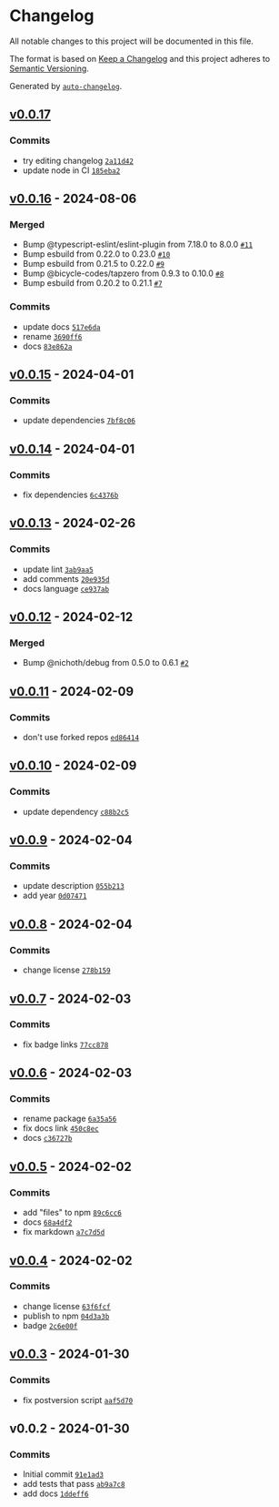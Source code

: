 # Changelog

All notable changes to this project will be documented in this file.

The format is based on [Keep a Changelog](https://keepachangelog.com/en/1.0.0/)
and this project adheres to [Semantic Versioning](https://semver.org/spec/v2.0.0.html).

Generated by [`auto-changelog`](https://github.com/CookPete/auto-changelog).

## [v0.0.17](https://github.com/bicycle-codes/simple-aes/compare/v0.0.16...v0.0.17)

### Commits

- try editing changelog [`2a11d42`](https://github.com/bicycle-codes/simple-aes/commit/2a11d4233250656fe9bd18b593e919fb36a620f5)
- update node in CI [`185eba2`](https://github.com/bicycle-codes/simple-aes/commit/185eba2cd85ef44d8946eedf8b32d9abdfb1e943)

## [v0.0.16](https://github.com/bicycle-codes/simple-aes/compare/v0.0.15...v0.0.16) - 2024-08-06

### Merged

- Bump @typescript-eslint/eslint-plugin from 7.18.0 to 8.0.0 [`#11`](https://github.com/bicycle-codes/simple-aes/pull/11)
- Bump esbuild from 0.22.0 to 0.23.0 [`#10`](https://github.com/bicycle-codes/simple-aes/pull/10)
- Bump esbuild from 0.21.5 to 0.22.0 [`#9`](https://github.com/bicycle-codes/simple-aes/pull/9)
- Bump @bicycle-codes/tapzero from 0.9.3 to 0.10.0 [`#8`](https://github.com/bicycle-codes/simple-aes/pull/8)
- Bump esbuild from 0.20.2 to 0.21.1 [`#7`](https://github.com/bicycle-codes/simple-aes/pull/7)

### Commits

- update docs [`517e6da`](https://github.com/bicycle-codes/simple-aes/commit/517e6da0944a0db735ca6bc90f83a8a11c60f352)
- rename [`3690ff6`](https://github.com/bicycle-codes/simple-aes/commit/3690ff61cfc36a1d0356e81c1b8b8f9964cd8361)
- docs [`83e862a`](https://github.com/bicycle-codes/simple-aes/commit/83e862a2cbf04f822e13bcf3cd350735160052ca)

## [v0.0.15](https://github.com/bicycle-codes/simple-aes/compare/v0.0.14...v0.0.15) - 2024-04-01

### Commits

- update dependencies [`7bf8c06`](https://github.com/bicycle-codes/simple-aes/commit/7bf8c0660892b961c379f15a2f808b3fc2ce815d)

## [v0.0.14](https://github.com/bicycle-codes/simple-aes/compare/v0.0.13...v0.0.14) - 2024-04-01

### Commits

- fix dependencies [`6c4376b`](https://github.com/bicycle-codes/simple-aes/commit/6c4376b5bb5e2e61cd74e0bd757ba3911200814e)

## [v0.0.13](https://github.com/bicycle-codes/simple-aes/compare/v0.0.12...v0.0.13) - 2024-02-26

### Commits

- update lint [`3ab9aa5`](https://github.com/bicycle-codes/simple-aes/commit/3ab9aa53f4de78aeec31eed2616d873b2f1d4ff6)
- add comments [`20e935d`](https://github.com/bicycle-codes/simple-aes/commit/20e935de7d9cbe31b25e08e0f3ef6419c71781a7)
- docs language [`ce937ab`](https://github.com/bicycle-codes/simple-aes/commit/ce937ab6f091a2c8accb9f4cd2b18797a056f1e8)

## [v0.0.12](https://github.com/bicycle-codes/simple-aes/compare/v0.0.11...v0.0.12) - 2024-02-12

### Merged

- Bump @nichoth/debug from 0.5.0 to 0.6.1 [`#2`](https://github.com/bicycle-codes/simple-aes/pull/2)

## [v0.0.11](https://github.com/bicycle-codes/simple-aes/compare/v0.0.10...v0.0.11) - 2024-02-09

### Commits

- don't use forked repos [`ed86414`](https://github.com/bicycle-codes/simple-aes/commit/ed86414cd29419f3dd70b5aa1b5b25c40e4ac59c)

## [v0.0.10](https://github.com/bicycle-codes/simple-aes/compare/v0.0.9...v0.0.10) - 2024-02-09

### Commits

- update dependency [`c88b2c5`](https://github.com/bicycle-codes/simple-aes/commit/c88b2c5e7e9bb663bd21b779c2d99f631d15d0b8)

## [v0.0.9](https://github.com/bicycle-codes/simple-aes/compare/v0.0.8...v0.0.9) - 2024-02-04

### Commits

- update description [`055b213`](https://github.com/bicycle-codes/simple-aes/commit/055b2131a9d246a11177a4074b29fb70f4fa175d)
- add year [`0d07471`](https://github.com/bicycle-codes/simple-aes/commit/0d07471a32ca08cdf7c2ca01aa8b563cb1ac1c85)

## [v0.0.8](https://github.com/bicycle-codes/simple-aes/compare/v0.0.7...v0.0.8) - 2024-02-04

### Commits

- change license [`278b159`](https://github.com/bicycle-codes/simple-aes/commit/278b1592d94dacaeea387b1c302f08fd9f99146e)

## [v0.0.7](https://github.com/bicycle-codes/simple-aes/compare/v0.0.6...v0.0.7) - 2024-02-03

### Commits

- fix badge links [`77cc878`](https://github.com/bicycle-codes/simple-aes/commit/77cc8789f459e759266e43779b4fb76584743df3)

## [v0.0.6](https://github.com/bicycle-codes/simple-aes/compare/v0.0.5...v0.0.6) - 2024-02-03

### Commits

- rename package [`6a35a56`](https://github.com/bicycle-codes/simple-aes/commit/6a35a56928052182a1c04e7246f1dc9787b64a09)
- fix docs link [`450c8ec`](https://github.com/bicycle-codes/simple-aes/commit/450c8ecd4b0b2c3b70a2e548e3d9fff64d6f494e)
- docs [`c36727b`](https://github.com/bicycle-codes/simple-aes/commit/c36727b88246b45b4bd09a0799f25eb17e965db2)

## [v0.0.5](https://github.com/bicycle-codes/simple-aes/compare/v0.0.4...v0.0.5) - 2024-02-02

### Commits

- add "files" to npm [`89c6cc6`](https://github.com/bicycle-codes/simple-aes/commit/89c6cc6c0d16b3aa78a3b3a0ab3c82eef6f6bc7f)
- docs [`68a4df2`](https://github.com/bicycle-codes/simple-aes/commit/68a4df28367acaee1eaceeeac980f1ec7a899319)
- fix markdown [`a7c7d5d`](https://github.com/bicycle-codes/simple-aes/commit/a7c7d5dd4737e8abadde363ffebcd8c06a8d6199)

## [v0.0.4](https://github.com/bicycle-codes/simple-aes/compare/v0.0.3...v0.0.4) - 2024-02-02

### Commits

- change license [`63f6fcf`](https://github.com/bicycle-codes/simple-aes/commit/63f6fcf21015bb5d56645f01e7c03929cb5a04b6)
- publish to npm [`04d3a3b`](https://github.com/bicycle-codes/simple-aes/commit/04d3a3b000e7844d15b6d42e270fdcb859b0dd5b)
- badge [`2c6e00f`](https://github.com/bicycle-codes/simple-aes/commit/2c6e00f779c1cabb48082e30490c2d5ec5b9a948)

## [v0.0.3](https://github.com/bicycle-codes/simple-aes/compare/v0.0.2...v0.0.3) - 2024-01-30

### Commits

- fix postversion script [`aaf5d70`](https://github.com/bicycle-codes/simple-aes/commit/aaf5d700af10a7a88e545d8b451cc906e07e98d2)

## v0.0.2 - 2024-01-30

### Commits

- Initial commit [`91e1ad3`](https://github.com/bicycle-codes/simple-aes/commit/91e1ad366a31002f947ec42ef1006fbc88048e2c)
- add tests that pass [`ab9a7c8`](https://github.com/bicycle-codes/simple-aes/commit/ab9a7c895aa07e4e93a72a5ec697e8b0418188ad)
- add docs [`1ddeff6`](https://github.com/bicycle-codes/simple-aes/commit/1ddeff600ba404aee5bef6fe55429631c69f7dbf)
